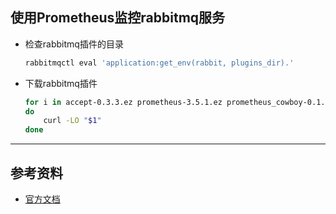 ## 使用Prometheus监控rabbitmq服务
* 检查rabbitmq插件的目录
  ```bash
  rabbitmqctl eval 'application:get_env(rabbit, plugins_dir).'
  ```
* 下载rabbitmq插件
  ```bash
  for i in accept-0.3.3.ez prometheus-3.5.1.ez prometheus_cowboy-0.1.4.ez prometheus_httpd-2.1.8.ez prometheus_rabbitmq_exporter-3.7.2.4.ez
  do
      curl -LO "$1"
  done
---
## 参考资料
* [官方文档](https://www.rabbitmq.com/prometheus.html)